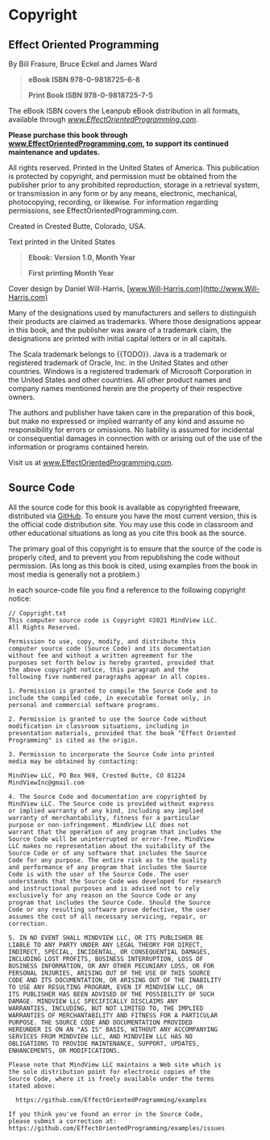 # Copyright

## Effect Oriented Programming

By Bill Frasure, Bruce Eckel and James Ward

> **eBook ISBN 978-0-9818725-6-8**
>
> **Print Book ISBN 978-0-9818725-7-5**

The eBook ISBN covers the Leanpub eBook distribution in all formats,
available through *www.EffectOrientedProgramming.com*.

**Please purchase this book through www.EffectOrientedProgramming.com, to support its
continued maintenance and updates.**

All rights reserved. Printed in the United States of America. This publication
is protected by copyright, and permission must be obtained from the publisher
prior to any prohibited reproduction, storage in a retrieval system, or
transmission in any form or by any means, electronic, mechanical, photocopying,
recording, or likewise. For information regarding permissions, see
EffectOrientedProgramming.com.

Created in Crested Butte, Colorado, USA.

Text printed in the United States

> **Ebook: Version 1.0, Month Year**
>
> **First printing Month Year**

Cover design by Daniel Will-Harris,
[www.Will-Harris.com](http://www.Will-Harris.com)

Many of the designations used by manufacturers and sellers to distinguish their
products are claimed as trademarks. Where those designations appear in this
book, and the publisher was aware of a trademark claim, the designations are
printed with initial capital letters or in all capitals.

The Scala trademark belongs to {{TODO}}. Java is
a trademark or registered trademark of Oracle, Inc. in the United States and
other countries. Windows is a registered trademark of Microsoft Corporation in
the United States and other countries. All other product names and company
names mentioned herein are the property of their respective owners.

The authors and publisher have taken care in the preparation of this book, but
make no expressed or implied warranty of any kind and assume no responsibility
for errors or omissions. No liability is assumed for incidental or
consequential damages in connection with or arising out of the use of the
information or programs contained herein.

Visit us at www.EffectOrientedProgramming.com.

## Source Code

All the source code for this book is available as copyrighted freeware,
distributed via [GitHub](https://github.com/EffectOrientedProgramming/examples).
To ensure you have the most current version, this is the official code
distribution site. You may use this code in classroom and other educational
situations as long as you cite this book as the source.

The primary goal of this copyright is to ensure that the source of the code is
properly cited, and to prevent you from republishing the code without
permission. (As long as this book is cited, using examples from the book in
most media is generally not a problem.)

In each source-code file you find a reference to the following copyright notice:

```text
// Copyright.txt
This computer source code is Copyright ©2021 MindView LLC.
All Rights Reserved.

Permission to use, copy, modify, and distribute this
computer source code (Source Code) and its documentation
without fee and without a written agreement for the
purposes set forth below is hereby granted, provided that
the above copyright notice, this paragraph and the
following five numbered paragraphs appear in all copies.

1. Permission is granted to compile the Source Code and to
include the compiled code, in executable format only, in
personal and commercial software programs.

2. Permission is granted to use the Source Code without
modification in classroom situations, including in
presentation materials, provided that the book "Effect Oriented
Programming" is cited as the origin.

3. Permission to incorporate the Source Code into printed
media may be obtained by contacting:

MindView LLC, PO Box 969, Crested Butte, CO 81224
MindViewInc@gmail.com

4. The Source Code and documentation are copyrighted by
MindView LLC. The Source code is provided without express
or implied warranty of any kind, including any implied
warranty of merchantability, fitness for a particular
purpose or non-infringement. MindView LLC does not
warrant that the operation of any program that includes the
Source Code will be uninterrupted or error-free. MindView
LLC makes no representation about the suitability of the
Source Code or of any software that includes the Source
Code for any purpose. The entire risk as to the quality
and performance of any program that includes the Source
Code is with the user of the Source Code. The user
understands that the Source Code was developed for research
and instructional purposes and is advised not to rely
exclusively for any reason on the Source Code or any
program that includes the Source Code. Should the Source
Code or any resulting software prove defective, the user
assumes the cost of all necessary servicing, repair, or
correction.

5. IN NO EVENT SHALL MINDVIEW LLC, OR ITS PUBLISHER BE
LIABLE TO ANY PARTY UNDER ANY LEGAL THEORY FOR DIRECT,
INDIRECT, SPECIAL, INCIDENTAL, OR CONSEQUENTIAL DAMAGES,
INCLUDING LOST PROFITS, BUSINESS INTERRUPTION, LOSS OF
BUSINESS INFORMATION, OR ANY OTHER PECUNIARY LOSS, OR FOR
PERSONAL INJURIES, ARISING OUT OF THE USE OF THIS SOURCE
CODE AND ITS DOCUMENTATION, OR ARISING OUT OF THE INABILITY
TO USE ANY RESULTING PROGRAM, EVEN IF MINDVIEW LLC, OR
ITS PUBLISHER HAS BEEN ADVISED OF THE POSSIBILITY OF SUCH
DAMAGE. MINDVIEW LLC SPECIFICALLY DISCLAIMS ANY
WARRANTIES, INCLUDING, BUT NOT LIMITED TO, THE IMPLIED
WARRANTIES OF MERCHANTABILITY AND FITNESS FOR A PARTICULAR
PURPOSE. THE SOURCE CODE AND DOCUMENTATION PROVIDED
HEREUNDER IS ON AN "AS IS" BASIS, WITHOUT ANY ACCOMPANYING
SERVICES FROM MINDVIEW LLC, AND MINDVIEW LLC HAS NO
OBLIGATIONS TO PROVIDE MAINTENANCE, SUPPORT, UPDATES,
ENHANCEMENTS, OR MODIFICATIONS.

Please note that MindView LLC maintains a Web site which is
the sole distribution point for electronic copies of the
Source Code, where it is freely available under the terms
stated above:

  https://github.com/EffectOrientedProgramming/examples

If you think you've found an error in the Source Code,
please submit a correction at:
https://github.com/EffectOrientedProgramming/examples/issues
```
